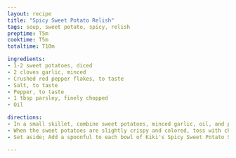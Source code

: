 ```yaml
---
layout: recipe
title: "Spicy Sweet Potato Relish"
tags: soup, sweet potato, spicy, relish
preptime: T5m
cooktime: T5m
totaltime: T10m

ingredients:
- 1-2 sweet potatoes, diced
- 2 cloves garlic, minced
- Crushed red pepper flakes, to taste
- Salt, to taste
- Pepper, to taste
- 1 tbsp parsley, finely chopped
- Oil

directions:
- In a small skillet, combine sweet potatoes, minced garlic, oil, and pepper flakes, salt, and pepper to taste.
- When the sweet potatoes are slightly crispy and colored, toss with chopped parsley.
- Set aside; Add a spoonful to each bowl of Kiki's Spicy Sweet Potato Soup.

---
```


